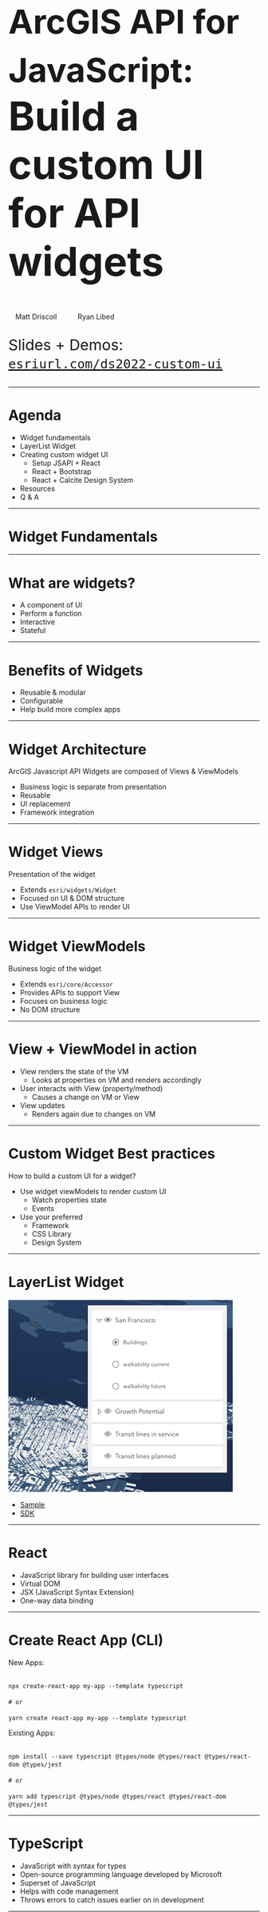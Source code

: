 <!-- .slide: data-background="img/2022/dev-summit/bg-1.png" data-background-size="cover" -->

<h1 style="text-align: left; font-size: 80px;"><div><small>ArcGIS API for JavaScript:</small></div> Build a custom UI for API widgets</h1>

<p style="display: flex; line-height: normal; gap: 14px; color: var(--r-section-subhead-color);"><calcite-avatar scale="l" full-name="Matt Driscoll" thumbnail="./img/matt.jpeg"></calcite-avatar>Matt Driscoll <calcite-avatar scale="l" full-name="Ryan Libed" thumbnail="./img/ryan.jpeg" style="margin-left: 14px"></calcite-avatar>Ryan Libed</p>

<p style="text-align: left; font-size: 30px;">Slides + Demos: <a href="https://esriurl.com/ds2022-custom-ui"><code>esriurl.com/ds2022-custom-ui</code></a></p>

---

# Agenda

- Widget fundamentals
- LayerList Widget
- Creating custom widget UI
  - Setup JSAPI + React
  - React + Bootstrap
  - React + Calcite Design System
- Resources
- Q & A

---

<!-- .slide: data-background="img/2022/dev-summit/bg-7.png" data-background-size="cover" -->

# Widget Fundamentals

---

# What are widgets?

- A component of UI
- Perform a function
- Interactive
- Stateful

---

# Benefits of Widgets

- Reusable & modular
- Configurable
- Help build more complex apps

---

# Widget Architecture

ArcGIS Javascript API Widgets are composed of Views & ViewModels

- Business logic is separate from presentation
- Reusable
- UI replacement
- Framework integration

---

# Widget Views

Presentation of the widget

- Extends `esri/widgets/Widget`
- Focused on UI & DOM structure
- Use ViewModel APIs to render UI

---

# Widget ViewModels

Business logic of the widget

- Extends `esri/core/Accessor`
- Provides APIs to support View
- Focuses on business logic
- No DOM structure

---

# View + ViewModel in action

<!-- todo: maybe create graphic for this -->

- View renders the state of the VM
  - Looks at properties on VM and renders accordingly
- User interacts with View (property/method)<!-- .element: class="fragment" data-fragment-index="1" -->
  - Causes a change on VM or View
- View updates <!-- .element: class="fragment" data-fragment-index="2" -->
  - Renders again due to changes on VM

---

# Custom Widget Best practices

How to build a custom UI for a widget?

  - Use widget viewModels to render custom UI
    - Watch properties state
    - Events
  - Use your preferred
    - Framework
    - CSS Library
    - Design System

---

# LayerList Widget

[![LayerList Widget](img/layerlist.png)](https://developers.arcgis.com/javascript/latest/sample-code/widgets-layerlist/)
- [Sample](https://developers.arcgis.com/javascript/latest/sample-code/widgets-layerlist/)
- [SDK](https://developers.arcgis.com/javascript/latest/api-reference/esri-widgets-LayerList.html)

---

# React

- JavaScript library for building user interfaces
- Virtual DOM
- JSX (JavaScript Syntax Extension)
- One-way data binding

---

# Create React App (CLI)

New Apps:

<pre data-id="code-animation"><code class="hljs" data-trim>
npx create-react-app my-app --template typescript

# or

yarn create react-app my-app --template typescript
</code></pre>

Existing Apps:

<pre data-id="code-animation"><code class="hljs" data-trim>
npm install --save typescript @types/node @types/react @types/react-dom @types/jest

# or

yarn add typescript @types/node @types/react @types/react-dom @types/jest
</code></pre>

---

# TypeScript

- JavaScript with syntax for types
- Open-source programming language developed by Microsoft
- Superset of JavaScript
- Helps with code management
- Throws errors to catch issues earlier on in development

---

# Bootstrap

- Open-source CSS framework
- Mobile-first
- Responsive
- CSS and JavaScript-based design templates

---

# ArcGIS API for JavaScript

[JS API](https://developers.arcgis.com/javascript/latest/) + [ES modules](https://developers.arcgis.com/javascript/latest/tooling-intro/)

- [Build with ES modules](https://developers.arcgis.com/javascript/latest/es-modules/)
- [JSAPI esm samples](https://github.com/Esri/jsapi-resources/tree/master/esm-samples)

---

<!-- .slide: data-background="img/2022/dev-summit/bg-7.png" data-background-size="cover" -->

# React + Bootstrap

Take LayerList in React and add Bootstrap

---

<!-- .slide: data-background="img/2022/dev-summit/bg-7.png" data-background-size="cover" -->

# React + Calcite Components

Build a LayerList using React and Calcite Components

---

<!-- .slide: data-background="img/2022/dev-summit/bg-7.png" data-background-size="cover" -->

# Calcite: Esri's design system

- Visual language for products
  - Design guidelines
    - Color, Spacing, Typography...
  - Graphic resources (Icons, symbols, Figma UI Kit)
  - Interactive documentation
    - Patterns & best practices
  - Reusable components
- Closes the gap between designers and UI engineers
- [Documentation](https://developers.arcgis.com/calcite-design-system/)

---

# Calcite components

- [Web Components](https://developers.arcgis.com/calcite-design-system/components/) for Calcite Design System
  - 50+ web components
    - Ready to use
    - Reusable
    - Provides a library of patterns
  - Internal & external use
    - [Developer subscription](https://developers.arcgis.com/pricing/build-arcgis-solutions/)
  - Easily build beautiful consistent apps

---

# Benefits of Calcite

- Consistent UX
- Speed up development timelines
- Accessibility
- Web standards
- Framework integration

---

<!-- .slide: data-background="img/2022/dev-summit/bg-7.png" data-background-size="cover" -->

# About Web Components

- Custom elements
  - Browser-compatible elements
  - Use native APIs
  - DOM element lifecycle
- [Slotting](https://developers.arcgis.com/calcite-design-system/faq/#what-are-slots)
- Shadow DOM
  - Encapsulates component HTML & CSS
  - `<slot>` tag for distributing content

---

<!-- .slide: data-background="img/2022/dev-summit/bg-7.png" data-background-size="cover" -->

# Calcite Design

![App Design](img/app-design.png)

---

# Design Components

![Design Component](img/pieces.png)

---

# PickList Calcite Component

[![PickList](img/pick-list.png)](https://developers.arcgis.com/calcite-design-system/components/pick-list/)

---

# Panel

[![Panel](img/panel.png)](https://developers.arcgis.com/calcite-design-system/components/panel/)

---

# Shell/Shell Panel

[![PickList](img/shell.png)](https://developers.arcgis.com/calcite-design-system/components/shell/)

---

# Calcite Components React

- A set of React components that wrap Calcite Components
- [NPM Package](https://www.npmjs.com/package/@esri/calcite-components-react)

```node
npm install --save @esri/calcite-components-react
```

---

# DEMO: React + Calcite Components

---

<!-- .slide: data-background="img/2022/dev-summit/bg-7.png" data-background-size="cover" -->

# Resources

- Calcite Design System: https://developers.arcgis.com/calcite-design-system/

- ArcGIS API for JavaScript: https://developers.arcgis.com/javascript/latest/

- React: https://reactjs.org/

- Create React App: https://create-react-app.dev/

- TypeScript: https://www.typescriptlang.org/

- Bootstrap: https://getbootstrap.com/

---

# Please Share Your Feedback in the App​

![Rate](img/rate.png)

---

<!-- .slide: data-background="img/2022/dev-summit/bg-7.png" data-background-size="cover" -->

# Questions? 🤔

<p>Slides + Demos: <a href="https://esriurl.com/ds2022-custom-ui"><code>esriurl.com/ds2022-custom-ui</code></a></p>

---

<!-- .slide: data-background="img/2022/dev-summit/bg-8.png" data-background-size="cover" -->

